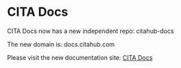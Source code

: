 # CITA Docs 

 CITA Docs now has a new independent repo: citahub-docs
 
 The new domain is: docs.citahub.com
 
 Please visit the new documentation site: [CITA Docs](https://docs.citahub.com/en-US/cita/cita-intro)

